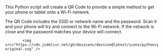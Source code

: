 This Python script will create a QR Code to provide a simple method to get your phone or tablet onto a Wi-Fi network.

The QR Code includes the SSID or network name and the password. Scan it and your phone will try and connect to the Wi-Fi network. If the network is close and the password matches your device will connect.


            <img src="https://cdn.jsdelivr.net/gh/devicons/devicon@latest/icons/python/python-original.svg" />
          
